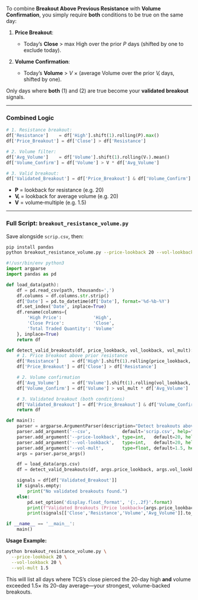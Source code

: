 To combine **Breakout Above Previous Resistance** with **Volume Confirmation**, you simply require **both** conditions to be true on the same day:

1. **Price Breakout**:

   * Today’s **Close** > max High over the prior *P* days (shifted by one to exclude today).

2. **Volume Confirmation**:

   * Today’s **Volume** > *V* × (average Volume over the prior *Vₗ* days, shifted by one).

Only days where **both** (1) and (2) are true become your **validated breakout** signals.

---

### Combined Logic

```python
# 1. Resistance breakout:
df['Resistance']    = df['High'].shift(1).rolling(P).max()
df['Price_Breakout'] = df['Close'] > df['Resistance']

# 2. Volume filter:
df['Avg_Volume']    = df['Volume'].shift(1).rolling(Vₗ).mean()
df['Volume_Confirm'] = df['Volume'] > V * df['Avg_Volume']

# 3. Valid breakout:
df['Validated_Breakout'] = df['Price_Breakout'] & df['Volume_Confirm']
```

* **P** = lookback for resistance (e.g. 20)
* **Vₗ** = lookback for average volume (e.g. 20)
* **V** = volume‐multiple (e.g. 1.5)

---

### Full Script: `breakout_resistance_volume.py`

Save alongside `scrip.csv`, then:

```bash
pip install pandas
python breakout_resistance_volume.py --price-lookback 20 --vol-lookback 20 --vol-mult 1.5
```

```python
#!/usr/bin/env python3
import argparse
import pandas as pd

def load_data(path):
    df = pd.read_csv(path, thousands=',')
    df.columns = df.columns.str.strip()
    df['Date'] = pd.to_datetime(df['Date'], format='%d-%b-%Y')
    df.set_index('Date', inplace=True)
    df.rename(columns={
        'High Price':            'High',
        'Close Price':           'Close',
        'Total Traded Quantity': 'Volume'
    }, inplace=True)
    return df

def detect_valid_breakouts(df, price_lookback, vol_lookback, vol_mult):
    # 1. Price breakout above prior resistance
    df['Resistance']     = df['High'].shift(1).rolling(price_lookback, min_periods=1).max()
    df['Price_Breakout'] = df['Close'] > df['Resistance']

    # 2. Volume confirmation
    df['Avg_Volume']     = df['Volume'].shift(1).rolling(vol_lookback, min_periods=1).mean()
    df['Volume_Confirm'] = df['Volume'] > vol_mult * df['Avg_Volume']

    # 3. Validated breakout (both conditions)
    df['Validated_Breakout'] = df['Price_Breakout'] & df['Volume_Confirm']
    return df

def main():
    parser = argparse.ArgumentParser(description="Detect breakouts above resistance with volume confirmation")
    parser.add_argument('--csv',            default='scrip.csv', help="Path to scrip.csv")
    parser.add_argument('--price-lookback', type=int,   default=20, help="Days for resistance lookback")
    parser.add_argument('--vol-lookback',   type=int,   default=20, help="Days for average volume")
    parser.add_argument('--vol-mult',       type=float, default=1.5, help="Volume multiple for confirmation")
    args = parser.parse_args()

    df = load_data(args.csv)
    df = detect_valid_breakouts(df, args.price_lookback, args.vol_lookback, args.vol_mult)

    signals = df[df['Validated_Breakout']]
    if signals.empty:
        print("No validated breakouts found.")
    else:
        pd.set_option('display.float_format', '{:,.2f}'.format)
        print(f"Validated Breakouts (Price lookback={args.price_lookback}d, Vol lookback={args.vol_lookback}d, Vol mult={args.vol_mult}):\n")
        print(signals[['Close','Resistance','Volume','Avg_Volume']].to_string())

if __name__ == '__main__':
    main()
```

**Usage Example:**

```bash
python breakout_resistance_volume.py \
  --price-lookback 20 \
  --vol-lookback 20 \
  --vol-mult 1.5
```

This will list all days where TCS’s close pierced the 20-day high **and** volume exceeded 1.5× its 20-day average—your strongest, volume-backed breakouts.
